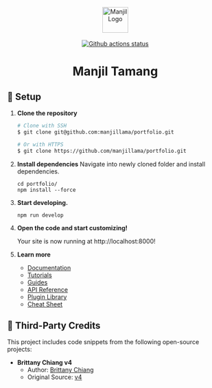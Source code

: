 <div align="center">
  <a href="https://www.gatsbyjs.com/?utm_source=starter&utm_medium=readme&utm_campaign=minimal-starter-ts">
    <img alt="Manjil Logo" src="https://manjiltamang.com/images/logo-circle-mini.png" width="60" />
  </a>
</div>
<br/>
<div align="center">
 <a href="https://github.com/yatri-motorcycles/servers/actions"><img src="https://github.com/manjillama/portfolio/actions/workflows/release.yml/badge.svg" alt="Github actions status"></a>
</div>
<h1 align="center">
  Manjil Tamang
</h1>

## 🚀 Setup

1.  **Clone the repository**

    ```bash
    # Clone with SSH
    $ git clone git@github.com:manjillama/portfolio.git

    # Or with HTTPS
    $ git clone https://github.com/manjillama/portfolio.git
    ```

2.  **Install dependencies**
    Navigate into newly cloned folder and install dependencies.

    ```shell
    cd portfolio/
    npm install --force
    ```

3.  **Start developing.**

    ```shell
    npm run develop
    ```

4.  **Open the code and start customizing!**

    Your site is now running at http://localhost:8000!

5.  **Learn more**

    - [Documentation](https://www.gatsbyjs.com/docs/?utm_source=starter&utm_medium=readme&utm_campaign=minimal-starter-ts)
    - [Tutorials](https://www.gatsbyjs.com/docs/tutorial/?utm_source=starter&utm_medium=readme&utm_campaign=minimal-starter-ts)
    - [Guides](https://www.gatsbyjs.com/docs/how-to/?utm_source=starter&utm_medium=readme&utm_campaign=minimal-starter-ts)
    - [API Reference](https://www.gatsbyjs.com/docs/api-reference/?utm_source=starter&utm_medium=readme&utm_campaign=minimal-starter-ts)
    - [Plugin Library](https://www.gatsbyjs.com/plugins?utm_source=starter&utm_medium=readme&utm_campaign=minimal-starter-ts)
    - [Cheat Sheet](https://www.gatsbyjs.com/docs/cheat-sheet/?utm_source=starter&utm_medium=readme&utm_campaign=minimal-starter-ts)

## 🙏 Third-Party Credits

This project includes code snippets from the following open-source projects:

- **Brittany Chiang v4**
  - Author: [Brittany Chiang](https://github.com/bchiang7)
  - Original Source: [v4](https://github.com/bchiang7/v4)
